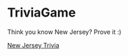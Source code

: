 # TriviaGame

Think you know New Jersey?  Prove it :)

[New Jersey Trivia](https://aqueous-harbor-98506.herokuapp.com)
